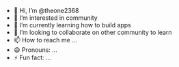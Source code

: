 - 👋 Hi, I’m @theone2368
- 👀 I’m interested in community
- 🌱 I’m currently learning how to build apps
- 💞️ I’m looking to collaborate on other community to learn 
- 📫 How to reach me ...
- 😄 Pronouns: ...
- ⚡ Fun fact: ...

<!---
theone2368/theone2368 is a ✨ special ✨ repository because its `README.md` (this file) appears on your GitHub profile.
You can click the Preview link to take a look at your changes.
--->
